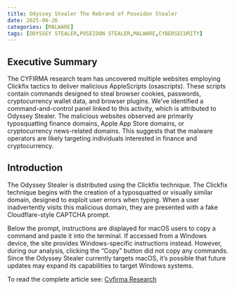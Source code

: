 ```yaml
---
title: Odyssey Stealer The Rebrand of Poseidon Stealer
date: 2025-06-26
categories: [MALWARE]
tags: [ODYSSEY STEALER,POSEIDON STEALER,MALWARE,CYBERSECURITY]
---
```


## Executive Summary

The CYFIRMA research team has uncovered multiple websites employing Clickfix tactics to deliver malicious AppleScripts (osascripts). These scripts contain commands designed to steal browser cookies, passwords, cryptocurrency wallet data, and browser plugins. We’ve identified a command-and-control panel linked to this activity, which is attributed to Odyssey Stealer. The malicious websites observed are primarily typosquatting finance domains, Apple App Store domains, or cryptocurrency news-related domains. This suggests that the malware operators are likely targeting individuals interested in finance and cryptocurrency.

## Introduction

The Odyssey Stealer is distributed using the Clickfix technique. The Clickfix technique begins with the creation of a typosquatted or visually similar domain, designed to exploit user errors when typing. When a user inadvertently visits this malicious domain, they are presented with a fake Cloudflare-style CAPTCHA prompt.

Below the prompt, instructions are displayed for macOS users to copy a command and paste it into the terminal. If accessed from a Windows device, the site provides Windows-specific instructions instead. However, during our analysis, clicking the “Copy” button did not copy any commands. Since the Odyssey Stealer currently targets macOS, it’s possible that future updates may expand its capabilities to target Windows systems.

To read the complete article see: [Cyfirma Research](https://www.cyfirma.com/research/odyssey-stealer-the-rebrand-of-poseidon-stealer) 